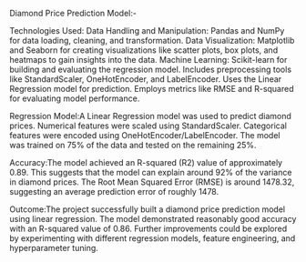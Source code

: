 Diamond Price Prediction Model:-

Technologies Used:
Data Handling and Manipulation: Pandas and NumPy for data loading, cleaning, and transformation.
Data Visualization: Matplotlib and Seaborn for creating visualizations like scatter plots, box plots, and heatmaps to gain insights into the data.
Machine Learning: Scikit-learn for building and evaluating the regression model.
Includes preprocessing tools like StandardScaler, OneHotEncoder, and LabelEncoder.
Uses the Linear Regression model for prediction.
Employs metrics like RMSE and R-squared for evaluating model performance.

Regression Model:A Linear Regression model was used to predict diamond prices.
Numerical features were scaled using StandardScaler.
Categorical features were encoded using OneHotEncoder/LabelEncoder.
The model was trained on 75% of the data and tested on the remaining 25%.

Accuracy:The model achieved an R-squared (R2) value of approximately 0.89. This suggests that the model can explain around 92% of the variance in diamond prices.
The Root Mean Squared Error (RMSE) is around 1478.32, suggesting an average prediction error of roughly 1478.

Outcome:The project successfully built a diamond price prediction model using linear regression.
The model demonstrated reasonably good accuracy with an R-squared value of 0.86.
Further improvements could be explored by experimenting with different regression models, feature engineering, and hyperparameter tuning.
